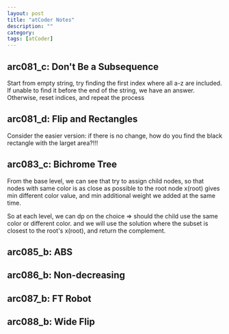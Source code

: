 ```yaml
---
layout: post
title: "atCoder Notes" 
description: ""
category: 
tags: [atCoder]
---
```

arc081_c: Don't Be a Subsequence
--------
Start from empty string, try finding the first index where all a-z are included. If unable to find it before the end of the string, we have an answer. Otherwise, reset indices, and repeat the process 

arc081_d: Flip and Rectangles
--------
Consider the easier version: if there is no change, how do you find the black rectangle with the larget area?!!!

arc083_c: Bichrome Tree
---------
From the base level, we can see that try to assign child nodes, so that nodes with same color is as close as possible to the root node x(root) gives min different color value, and min additional weight we added at the same time.

So at each level, we can dp on the choice => should the child use the same color or different color. and we will use the solution where the subset is closest to the root's x(root), and return the complement.

arc085_b: ABS
--------

arc086_b: Non-decreasing
---------

arc087_b: FT Robot
-------

arc088_b: Wide Flip
-------

